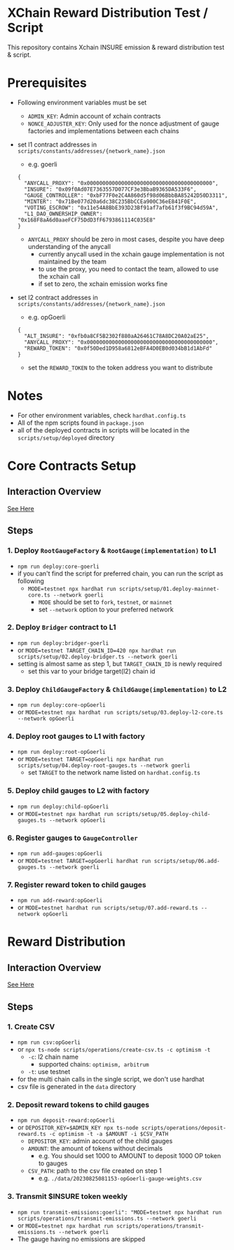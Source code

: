 # XChain Reward Distribution Test / Script

This repository contains Xchain INSURE emission & reward distribution test & script.

# Prerequisites

- Following environment variables must be set
  - `ADMIN_KEY`: Admin account of xchain contracts
  - `NONCE_ADJUSTER_KEY`: Only used for the nonce adjustment of gauge factories and implementations between each chains
- set l1 contract addresses in `scripts/constants/addresses/{network_name}.json`

  - e.g. goerli

  ```
  {
    "ANYCALL_PROXY": "0x0000000000000000000000000000000000000000",
    "INSURE": "0x09f0Ad07E7363557D077CF3e3BbaB9365DA533F6",
    "GAUGE_CONTROLLER": "0xbF77F0e2C4A860d5f98d06BbbBA85242D50D3311",
    "MINTER": "0x71Be077d20a6dc38C235BbCCEa900C36eE841F0E",
    "VOTING_ESCROW": "0x11e54A8BbE393D23Bf91af7afb61f3f9BC94d59A",
    "L1_DAO_OWNERSHIP_OWNER": "0x168F8aA6d0aaeFCF75DdD3fF6793861114C035E8"
  }

  ```

  - `ANYCALL_PROXY` should be zero in most cases, despite you have deep understanding of the anycall
    - currently anycall used in the xchain gauge implementation is not maintained by the team
    - to use the proxy, you need to contact the team, allowed to use the xchain call
    - if set to zero, the xchain emission works fine

- set l2 contract addresses in `scripts/constants/addresses/{network_name}.json`
  - e.g. opGoerli
  ```
  {
    "ALT_INSURE": "0xfb0a8CF5B2302f880aA26461C78A8DC20A02aE25",
    "ANYCALL_PROXY": "0x0000000000000000000000000000000000000000",
    "REWARD_TOKEN": "0x0f50Ded1D958a6812eBFA4D0EB0d034bB1d1AbFd"
  }
  ```
  - set the `REWARD_TOKEN` to the token address you want to distribute

# Notes

- For other environment variables, check `hardhat.config.ts`
- All of the npm scripts found in `package.json`
- all of the deployed contracts in scripts will be located in the `scripts/setup/deployed` directory

# Core Contracts Setup

## Interaction Overview

[See Here](documents/deploy_flow.md)

## Steps

### 1. Deploy `RootGaugeFactory` & `RootGauge(implementation)` to L1

- `npm run deploy:core-goerli`
- if you can't find the script for preferred chain, you can run the script as following
  - `MODE=testnet npx hardhat run scripts/setup/01.deploy-mainnet-core.ts --network goerli`
    - `MODE` should be set to `fork`, `testnet`, or `mainnet`
    - set `--network` option to your preferred network

### 2. Deploy `Bridger` contract to L1

- `npm run deploy:bridger-goerli`
- or `MODE=testnet TARGET_CHAIN_ID=420 npx hardhat run scripts/setup/02.deploy-bridger.ts --network goerli`
- setting is almost same as step 1, but `TARGET_CHAIN_ID` is newly required
  - set this var to your bridge target(l2) chain id

### 3. Deploy `ChildGaugeFactory` & `ChildGauge(implementation)` to L2

- `npm run deploy:core-opGoerli`
- or `MODE=testnet npx hardhat run scripts/setup/03.deploy-l2-core.ts --network opGoerli`

### 4. Deploy root gauges to L1 with factory

- `npm run deploy:root-opGoerli`
- or `MODE=testnet TARGET=opGoerli npx hardhat run scripts/setup/04.deploy-root-gauges.ts --network goerli`
  - set `TARGET` to the network name listed on `hardhat.config.ts`

### 5. Deploy child gauges to L2 with factory

- `npm run deploy:child-opGoerli`
- or `MODE=testnet npx hardhat run scripts/setup/05.deploy-child-gauges.ts --network opGoerli`

### 6. Register gauges to `GaugeController`

- `npm run add-gauges:opGoerli`
- or `MODE=testnet TARGET=opGoerli hardhat run scripts/setup/06.add-gauges.ts --network goerli`

### 7. Register reward token to child gauges

- `npm run add-reward:opGoerli`
- or `MODE=testnet hardhat run scripts/setup/07.add-reward.ts --network opGoerli`

# Reward Distribution

## Interaction Overview

[See Here](documents/distribution_flow.md)

## Steps

### 1. Create CSV

- `npm run csv:opGoerli`
- or `npx ts-node scripts/operations/create-csv.ts -c optimism -t`
  - `-c`: l2 chain name
    - supported chains: `optimism, arbitrum`
  - `-t`: use testnet
- for the multi chain calls in the single script, we don't use hardhat
- csv file is generated in the `data` directory

### 2. Deposit reward tokens to child gauges

- `npm run deposit-reward:opGoerli`
- or `DEPOSITOR_KEY=$ADMIN_KEY npx ts-node scripts/operations/deposit-reward.ts -c optimism -t -a $AMOUNT -i $CSV_PATH`
  - `DEPOSITOR_KEY`: admin account of the child gauges
  - `AMOUNT`: the amount of tokens without decimals
    - e.g. You should set 1000 to AMOUNT to deposit 1000 OP token to gauges
  - `CSV_PATH`: path to the csv file created on step 1
    - e.g. `./data/20230825081153-opGoerli-gauge-weights.csv`

### 3. Transmit $INSURE token weekly

- `npm run transmit-emissions:goerli": "MODE=testnet npx hardhat run scripts/operations/transmit-emissions.ts --network goerli`
- or `MODE=testnet npx hardhat run scripts/operations/transmit-emissions.ts --network goerli`
- The gauge having no emissions are skipped

